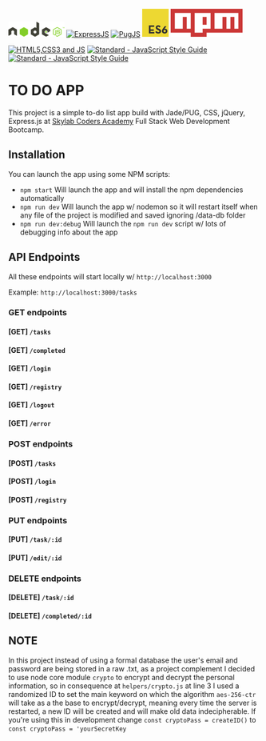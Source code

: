 [![NodeJS](https://github.com/MarioTerron/logo-images/blob/master/logos/nodejs.png)](https://nodejs.org/)
[![ExpressJS](https://github.com/MarioTerron/logo-images/blob/master/logos/expressjs.png)](http://expressjs.com///)
[![PugJS](https://github.com/MarioTerron/logo-images/blob/master/logos/pug.png)](http://www.pugjs.org/) 
[![ES6](https://github.com/MarioTerron/logo-images/blob/master/logos/es6.png)](http://www.ecma-international.org/ecma-262/6.0/) 
[![npm](https://github.com/MarioTerron/logo-images/blob/master/logos/npm.png)](https://www.npmjs.com/)

[![HTML5,CSS3 and JS](https://github.com/FransLopez/logo-images/blob/master/logos/html5-css3-js.png)](http://www.w3.org/) 
[![Standard - JavaScript Style Guide](https://cdn.rawgit.com/feross/standard/master/badge.svg)](https://github.com/feross/standard)
[![Standard - JavaScript Style Guide](https://img.shields.io/badge/code%20style-standard-brightgreen.svg)](http://standardjs.com/)

# TO DO APP

This project is a simple to-do list app build with Jade/PUG, CSS, jQuery, Express.js at [Skylab Coders Academy](http://www.skylabcoders.com) Full Stack Web Development Bootcamp.

## Installation

You can launch the app using some NPM scripts:

- `npm start` Will launch the app and will install the npm dependencies automatically
- `npm run dev` Will launch the app w/ nodemon so it will restart itself when any file of the project is modified and saved ignoring /data-db folder
- `npm run dev:debug` Will launch the `npm run dev` script w/ lots of debugging info about the app

## API Endpoints

All these endpoints will start locally w/ `http://localhost:3000`

Example: `http://localhost:3000/tasks`

### GET endpoints

#### [GET] `/tasks`
#### [GET] `/completed`
#### [GET] `/login`
#### [GET] `/registry`
#### [GET] `/logout`
#### [GET] `/error`

### POST endpoints

#### [POST] `/tasks`
#### [POST] `/login`
#### [POST] `/registry`

### PUT endpoints

#### [PUT] `/task/:id`
#### [PUT] `/edit/:id`

### DELETE endpoints

#### [DELETE] `/task/:id`
#### [DELETE] `/completed/:id`


## NOTE

In this project instead of using a formal database the user's email and password are being stored in a raw .txt, as a project complement I decided to use node core module `crypto` to encrypt and decrypt the personal information, so in consequence at `helpers/crypto.js` at line 3 I used a randomized ID to set the main keyword on which the algorithm `aes-256-ctr` will take as a the base to encrypt/decrypt, meaning every time the server is restarted, a new ID will be created and will make old data indecipherable. If you're using this in development change `const cryptoPass = createID()` to `const cryptoPass = 'yourSecretKey`
